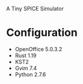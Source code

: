 A Tiny SPICE Simulator

Configuration
==================

* OpenOffice 5.0.3.2
* Rust 1.19
* KST2 
* Gvim 7.4
* Python 2.7.6



